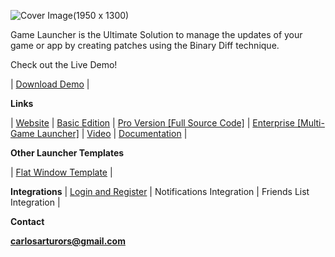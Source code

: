 ![Cover Image(1950 x 1300)](https://github.com/user-attachments/assets/a9bf17e6-756d-4012-afef-d90adfbe8a1f)

Game Launcher is the Ultimate Solution to manage the updates of your game or app by creating patches using the Binary Diff technique.

Check out the Live Demo!

| [Download Demo](https://game-launcher.net/) |

**Links**

| [Website](https://game-launcher.net/) | [Basic Edition](https://assetstore.unity.com/packages/tools/utilities/game-launcher-patcher-and-updater-217526) | [Pro Version \[Full Source Code\]](https://assetstore.unity.com/packages/tools/utilities/game-launcher-patcher-and-updater-pro-237342) | [Enterprise [Multi-Game Launcher]](https://assetstore.unity.com/packages/tools/utilities/game-launcher-multigame-launcher-enterprise-238739) | [Video](https://youtu.be/FhiilefzooU) | [Documentation](https://gamelauncher.gitbook.io/documentation/) | 

**Other Launcher Templates**

| [Flat Window Template](https://assetstore.unity.com/packages/slug/243463) |

**Integrations**
| [Login and Register](https://marketplace.unity.com/packages/tools/utilities/game-launcher-login-and-register-integration-252868) | Notifications Integration | Friends List Integration |

**Contact**

[**carlosarturors@gmail.com**](mailto:carlosarturors@gmail.com)
